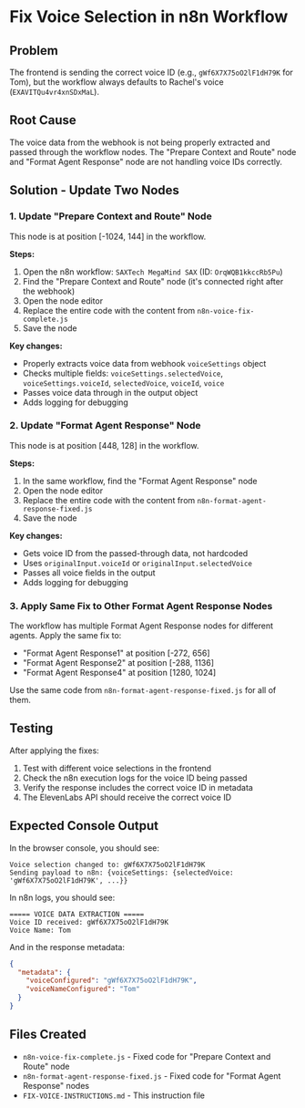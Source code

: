 # Fix Voice Selection in n8n Workflow

## Problem
The frontend is sending the correct voice ID (e.g., `gWf6X7X75oO2lF1dH79K` for Tom), but the workflow always defaults to Rachel's voice (`EXAVITQu4vr4xnSDxMaL`).

## Root Cause
The voice data from the webhook is not being properly extracted and passed through the workflow nodes. The "Prepare Context and Route" node and "Format Agent Response" node are not handling voice IDs correctly.

## Solution - Update Two Nodes

### 1. Update "Prepare Context and Route" Node
This node is at position [-1024, 144] in the workflow.

**Steps:**
1. Open the n8n workflow: `SAXTech MegaMind SAX` (ID: `OrqWQB1kkccRb5Pu`)
2. Find the "Prepare Context and Route" node (it's connected right after the webhook)
3. Open the node editor
4. Replace the entire code with the content from `n8n-voice-fix-complete.js`
5. Save the node

**Key changes:**
- Properly extracts voice data from webhook `voiceSettings` object
- Checks multiple fields: `voiceSettings.selectedVoice`, `voiceSettings.voiceId`, `selectedVoice`, `voiceId`, `voice`
- Passes voice data through in the output object
- Adds logging for debugging

### 2. Update "Format Agent Response" Node
This node is at position [448, 128] in the workflow.

**Steps:**
1. In the same workflow, find the "Format Agent Response" node
2. Open the node editor
3. Replace the entire code with the content from `n8n-format-agent-response-fixed.js`
4. Save the node

**Key changes:**
- Gets voice ID from the passed-through data, not hardcoded
- Uses `originalInput.voiceId` or `originalInput.selectedVoice`
- Passes all voice fields in the output
- Adds logging for debugging

### 3. Apply Same Fix to Other Format Agent Response Nodes
The workflow has multiple Format Agent Response nodes for different agents. Apply the same fix to:
- "Format Agent Response1" at position [-272, 656]
- "Format Agent Response2" at position [-288, 1136]
- "Format Agent Response4" at position [1280, 1024]

Use the same code from `n8n-format-agent-response-fixed.js` for all of them.

## Testing
After applying the fixes:

1. Test with different voice selections in the frontend
2. Check the n8n execution logs for the voice ID being passed
3. Verify the response includes the correct voice ID in metadata
4. The ElevenLabs API should receive the correct voice ID

## Expected Console Output
In the browser console, you should see:
```
Voice selection changed to: gWf6X7X75oO2lF1dH79K
Sending payload to n8n: {voiceSettings: {selectedVoice: 'gWf6X7X75oO2lF1dH79K', ...}}
```

In n8n logs, you should see:
```
===== VOICE DATA EXTRACTION =====
Voice ID received: gWf6X7X75oO2lF1dH79K
Voice Name: Tom
```

And in the response metadata:
```json
{
  "metadata": {
    "voiceConfigured": "gWf6X7X75oO2lF1dH79K",
    "voiceNameConfigured": "Tom"
  }
}
```

## Files Created
- `n8n-voice-fix-complete.js` - Fixed code for "Prepare Context and Route" node
- `n8n-format-agent-response-fixed.js` - Fixed code for "Format Agent Response" nodes
- `FIX-VOICE-INSTRUCTIONS.md` - This instruction file